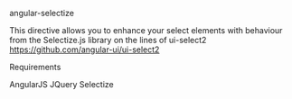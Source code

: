 angular-selectize

This directive allows you to enhance your select elements with behaviour from the Selectize.js library on the lines of 
ui-select2 https://github.com/angular-ui/ui-select2

Requirements

AngularJS
JQuery
Selectize
